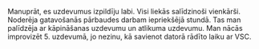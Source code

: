 Manuprāt, es uzdevumus izpildīju labi. Visi liekās salīdzinoši vienkārši. Noderēja gatavošanās pārbaudes darbam iepriekšējā stundā. Tas man palīdzēja ar kāpināšanas uzdevumu un atlikuma uzdevumu. Man nācās improvizēt 5. uzdevumā, jo nezinu, kā savienot datorā rādīto laiku ar VSC.